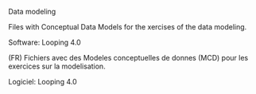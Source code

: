 Data modeling

Files with Conceptual Data Models for the xercises of the data modeling.

Software: Looping 4.0

(FR) Fichiers avec des Modeles conceptuelles de donnes (MCD) pour les exercices sur la modelisation.

Logiciel: Looping 4.0
